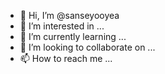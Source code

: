 - 👋 Hi, I’m @sanseyooyea
- 👀 I’m interested in ...
- 🌱 I’m currently learning ...
- 💞️ I’m looking to collaborate on ...
- 📫 How to reach me ...

<!---
sanseyooyea/sanseyooyea is a ✨ special ✨ repository because its `README.md` (this file) appears on your GitHub profile.
You can click the Preview link to take a look at your changes.
--->
